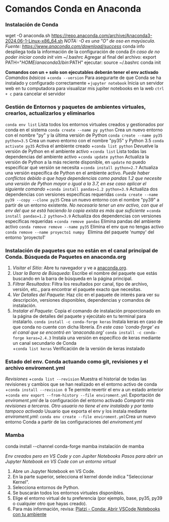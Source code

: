 # Comandos Conda en Anaconda
### Instalación de Conda
wget -O anaconda.sh https://repo.anaconda.com/archive/Anaconda3-2024.06-1-Linux-x86_64.sh _NOTA: -O es una "O" de oso en mayúscula._ _Fuente: https://www.anaconda.com/download/success_
conda info      despliega toda la información de la configuración de conda
_En caso de no poder iniciar conda init_
    vim ~/.bashrc
    Agregar al final del archivo:
    export PATH="$HOME/anaconda3/bin:$PATH"
    ejecutar:
    source ~/.bashrc
    conda init

**Comandos con un + solo son ejecutables deberán tener el env activado**
_Comandos básicos_ 
+`conda --version`		Para asegurarte de que Conda se ha instalado y configurado correctamente
+`jupyter notebook`       Inicia un servidor web en tu computadora para visualizar mis jupiter notebooks en la web
`ctrl + c` para cancelar el servidor

### Gestión de Entornos y paquetes de ambientes virtuales, crearlos, actualizarlos y eliminarlos    
`conda env list` 		                    Lista todos los entornos virtuales creados y gestionados por conda en el sistema
`conda create --name py python`			    Crea un nuevo entorno con el nombre "py" y la última versión de Python
`conda create --name py35 python=3.5`		Crea un nuevo entorno con el nombre "py35" y Python 3.5
`conda activate py35`                       Activa el ambiente creado
+`conda list python`				        Devuelve la versión de Python en el ambiente activo
+`conda list`				                Lista todas las dependencias del ambiente activo
+`conda update python`				        Actualiza la versión de Python a la más reciente disponible, en `update` no puedo especificar qué versión se necesita
+`conda install python=2.7`			        Actualiza una versión específica de Python en el ambiente activo. _Puede haber conflictos debido a que haya dependencias como pandas 1.2 que necesite una versión de Python mayor o igual a la 3.7, en ese caso aplicar el siguiente comando_
+`conda install pandas=1.2 python=3.9`		Actualiza dos dependencias con versiones específicas requeridas
`conda create --name py39 --copy --clone py35`	Crea un nuevo entorno con el nombre "py39" a partir de un entorno existente. _No necesario tener un env activo, con que el env del que se está haciendo la copia exista es más que suficiente_
+`conda install pandas=1.2 python=3.9`		Actualiza dos dependencias con versiones específicas requeridas
+`conda remove pandas`                      Elimina pandas del ambiente activo
`conda remove remove --name py35`           Elimina el env que no tengas activo
`conda remove --name proyecto1 numpy `      Elimina del paquete 'numpy' del entorno 'proyecto1'

### Instalación de paquetes que no están en el canal principal de Conda. Búsqueda de Paquetes en anaconda.org
1. *Visitar el Sitio*: Abre tu navegador y ve a [anaconda.org](https://anaconda.org).
2. *Usar la Barra de Búsqueda*: Escribe el nombre del paquete que estás buscando en la barra de búsqueda en la página principal.
3. *Filtrar Resultados*: Filtra los resultados por canal, tipo de archivo, versión, etc., para encontrar el paquete exacto que necesitas.
4. *Ver Detalles del Paquete*: Haz clic en el paquete de interés para ver su descripción, versiones disponibles, dependencias y comandos de instalación.
5. *Instalar el Paquete*: Copia el comando de instalación proporcionado en la página de detalles del paquete y ejecútalo en tu terminal para instalarlo.
`conda install -c conda-forge keras`        Instala keras en caso de que conda no cuente con dicha librería. _En este caso 'conda-forge' es el canal que se encontró en 'anaconda.org'_
`conda install -c conda-forge keras=2.4.3`  Instala una versión en específico de keras mediante un canal secundario de Conda       
+`conda list keras`				            Verificación de la versión de keras instalado

### Estado del env. Conda actuando como git, revisiones y el archivo enviroment.yml
_Revisiones_
+`conda list --revision`            Muestra el historial de todas las revisiones y cambios que se han realizado en el entorno activo de conda
+`conda install --revision 0`       Te permite revertir el env a un estado anterior
+`conda env export --from-history --file enviroment.yml`  Exportación de *enviroment.yml* de la configuración del entorno activado
_Compartir mis revisiones a terceros. Otro usuario no tiene el env instalado y por tanto tampoco activado_
Usuario que exporta el env y los instala mediante *enviroment.yml*:
`conda env create --file enviroment.yml`Crea un nuevo entorno Conda a partir de las configuraciones del *enviroment.yml*

### Mamba
conda install --channel conda-forge mamba   instalación de mamba

_Env creados pero en VS Code y con Jupiter Notebooks_
_Pasos para abrir un Jupyter Notebook en VS Code con un entorno virtual_
1. Abre un Jupyter Notebook en VS Code.
2. En la parte superior, selecciona el kernel donde indica "Seleccionar Kernel".
3. Selecciona entornos de Python.
4. Se buscarán todos los entornos virtuales disponibles.
5. Elige el entorno virtual de tu preferencia (por ejemplo, base, py35, py39 o cualquier otro que hayas creado).
6. Para más información, revisa: [Platzi - Conda: Abrir VSCode Notebooks con tu ambiente](https://platzi.com/home/clases/2434-jupyter-notebook/40396-conda-abrir-vscode-notebooks-con-tu-ambiente/)

